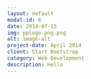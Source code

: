 ```yaml
---
layout: default
modal-id: 6
date: 2014-07-15
img: pplogo.png.png
alt: image-alt
project-date: April 2014
client: Start Bootstrap
category: Web Development
description: Hello
---
```

